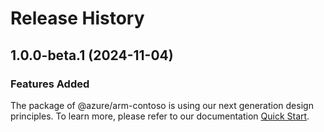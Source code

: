 # Release History
    
## 1.0.0-beta.1 (2024-11-04)

### Features Added

The package of @azure/arm-contoso is using our next generation design principles. To learn more, please refer to our documentation [Quick Start](https://aka.ms/azsdk/js/mgmt/quickstart).
